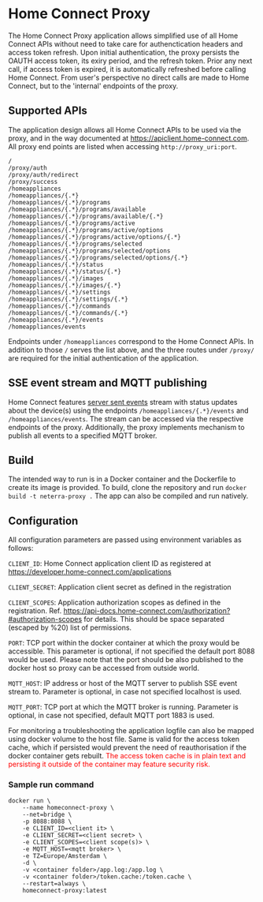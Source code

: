 # Home Connect Proxy
The Home Connect Proxy application allows simplified use of all Home Connect APIs without need to take care for authenctication headers and access token refresh. Upon initial authentication, the proxy persists the OAUTH access token, its exiry period, and the refresh token. Prior any next call, if access token is expired, it is automatically refreshed before calling Home Connect.
From user's perspective no direct calls are made to Home Connect, but to the 'internal' endpoints of the proxy. 


## Supported APIs
The application design allows all Home Connect APIs to be used via the proxy, and in the way documented at https://apiclient.home-connect.com.
All proxy end points are listed when accessing ```http://proxy_uri:port```. 

    /
	/proxy/auth
	/proxy/auth/redirect
	/proxy/success
	/homeappliances
	/homeappliances/{.*}
	/homeappliances/{.*}/programs
	/homeappliances/{.*}/programs/available
	/homeappliances/{.*}/programs/available/{.*}
	/homeappliances/{.*}/programs/active
	/homeappliances/{.*}/programs/active/options
	/homeappliances/{.*}/programs/active/options/{.*}
	/homeappliances/{.*}/programs/selected
	/homeappliances/{.*}/programs/selected/options
	/homeappliances/{.*}/programs/selected/options/{.*}
	/homeappliances/{.*}/status
	/homeappliances/{.*}/status/{.*}
	/homeappliances/{.*}/images
	/homeappliances/{.*}/images/{.*}
	/homeappliances/{.*}/settings
	/homeappliances/{.*}/settings/{.*}
	/homeappliances/{.*}/commands
	/homeappliances/{.*}/commands/{.*}
	/homeappliances/{.*}/events
	/homeappliances/events

Endpoints under ```/homeappliances``` correspond to the Home Connect APIs. In addition to those ```/``` serves the list above, and the three routes under ```/proxy/``` are required for the initial authentication of the application.


## SSE event stream and MQTT publishing
Home Connect features [server sent events](https://api-docs.home-connect.com/events) stream with status updates about the device(s) using the endpoints ```/homeappliances/{.*}/events``` and ```/homeappliances/events```. 
The stream can be accessed via the respective endpoints of the proxy. Additionally, the proxy implements mechanism to publish all events to a specified MQTT broker. 


## Build
The intended way to run is in a Docker container and the Dockerfile to create its image is provided. 
To build, clone the repository and run ```docker build -t neterra-proxy .```
The app can also be compiled and run natively.

## Configuration
All configuration parameters are passed using environment variables as follows:

```CLIENT_ID```: Home Connect application client ID as registered at https://developer.home-connect.com/applications

```CLIENT_SECRET```: Application client secret as defined in the registration

```CLIENT_SCOPES```: Application authorization scopes as defined in the registration. Ref. https://api-docs.home-connect.com/authorization?#authorization-scopes for details. This should be space separated (escaped by %20) list of permissions.

```PORT```: TCP port within the docker container at which the proxy would be accessible. This parameter is optional, if not specified the default port 8088 would be used. Please note that the port should be also published to the docker host so proxy can be accessed from outside world.

```MQTT_HOST```: IP address or host of the MQTT server to publish SSE event stream to. Parameter is optional, in case not specified localhost is used.

```MQTT_PORT```: TCP port at which the MQTT broker is running. Parameter is optional, in case not specified, default MQTT port 1883 is used.

For monitoring a troubleshooting the application logfile can also be mapped using docker volume to the host file. Same is valid for the access token cache, which if persisted would prevent the need of reauthorisation if the docker container gets rebuilt. 
<font color="red">The access token cache is in plain text and persisting it outside of the container may feature security risk.</font>


### Sample run command
```
docker run \
    --name homeconnect-proxy \
    --net=bridge \
    -p 8088:8088 \
    -e CLIENT_ID=<client it> \
    -e CLIENT_SECRET=<client secret> \
    -e CLIENT_SCOPES=<client scope(s)> \
    -e MQTT_HOST=<mqtt broker> \
    -e TZ=Europe/Amsterdam \
    -d \
    -v <container folder>/app.log:/app.log \
    -v <container folder>/token.cache:/token.cache \
    --restart=always \
    homeconnect-proxy:latest
```

